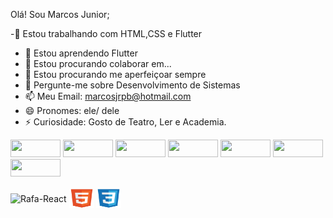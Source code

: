  Olá! Sou  Marcos Junior;
 

-🔭 Estou trabalhando com HTML,CSS e Flutter
- 🌱 Estou aprendendo Flutter
- 👯 Estou procurando colaborar em...
- 🤔 Estou procurando me aperfeiçoar sempre
- 💬 Pergunte-me sobre Desenvolvimento de Sistemas
- 📫 Meu Email: marcosjrpb@hotmail.com
- 😄 Pronomes: ele/ dele
- ⚡ Curiosidade: Gosto de Teatro, Ler e Academia. 
 

<div>
  <img src="https://img.shields.io/badge/Flutter-02569B?style=for-the-badge&logo=flutter&logoColor=white" width="80" height="28"/>
  <img src="https://img.shields.io/badge/Android-3DDC84?style=for-the-badge&logo=android&logoColor=white "  width="80" height="28"/>
  <img src="https://img.shields.io/badge/Java-ED8B00?style=for-the-badge&logo=openjdk&logoColor=white"width="80" height="28"/>
  <img src="https://img.shields.io/badge/PHP-777BB4?style=for-the-badge&logo=php&logoColor=white"width="80" height="28"/>
  <img src="https://img.shields.io/badge/MySQL-00000F?style=for-the-badge&logo=mysql&logoColor=white"width="80" height="28"/>
  <img src="https://github-readme-stats.vercel.app/api?username=rafaballerini2&show_icons=true&theme=dark&include_all_commits=true&count_private=true"width="80" height="28"/>
  <img src="https://img.shields.io/badge/iota-131F37?style=for-the-badge&logo=iota&logoColor=white"width="80" height="28"/>
 
  
</div>
  
<div style="display: inline_block"><br>
   
 
 <img align="center" alt="Rafa-React" height="30" width="40" src="https://img.shields.io/badge/matrix-000000?style=for-the-badge&logo=Matrix&logoColor=white">  
  <img align="center" alt="Rafa-HTML" height="30" width="40" src="https://raw.githubusercontent.com/devicons/devicon/master/icons/html5/html5-original.svg">
  <img align="center" alt="Rafa-CSS" height="30" width="40" src="https://raw.githubusercontent.com/devicons/devicon/master/icons/css3/css3-original.svg"> 
 
</div>
